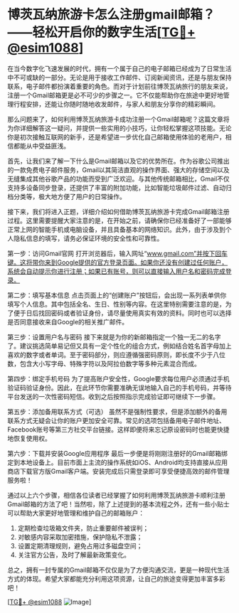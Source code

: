 # 博茨瓦纳旅游卡怎么注册gmail邮箱？——轻松开启你的数字生活[[TG💪+ @esim1088](https://t.me/s/esim1088)]

在当今数字化飞速发展的时代，拥有一个属于自己的电子邮箱已经成为了日常生活中不可或缺的一部分。无论是用于接收工作邮件、订阅新闻资讯，还是与朋友保持联系，电子邮件都扮演着重要的角色。而对于计划前往博茨瓦纳旅行的朋友来说，注册一个Gmail邮箱更是必不可少的步骤之一。它不仅能帮助你在旅途中更好地管理行程安排，还能让你随时随地收发邮件，与家人和朋友分享你的精彩瞬间。

那么问题来了，如何利用博茨瓦纳旅游卡成功注册一个Gmail邮箱呢？这篇文章将为你详细解答这一疑问，并提供一些实用的小技巧，让你轻松掌握这项技能。无论你是初次接触互联网的新手，还是希望进一步优化自己邮箱使用体验的老用户，相信都能从中受益匪浅。

首先，让我们来了解一下什么是Gmail邮箱以及它的优势所在。作为谷歌公司推出的一款免费电子邮件服务，Gmail以其简洁直观的操作界面、强大的存储空间以及无缝集成其他谷歌产品的功能而受到广泛欢迎。与其他传统邮箱相比，Gmail不仅支持多设备同步登录，还提供了丰富的附加功能，比如智能垃圾邮件过滤、自动归档分类等，极大地方便了用户的日常操作。

接下来，我们将进入正题，详细介绍如何借助博茨瓦纳旅游卡完成Gmail邮箱注册过程。这里需要提醒大家注意的是，在开始之前，请确保你已经准备好了一部能够正常上网的智能手机或电脑设备，并且具备基本的网络知识。此外，由于涉及到个人隐私信息的填写，请务必保证环境的安全性和可靠性。

第一步：访问Gmail官网
打开浏览器后，输入网址“www.gmail.com”并按下回车键。这将带你来到Google提供的官方登录页面。如果你还没有创建过任何账户，系统会自动提示你进行注册；如果已有账号，则可以直接输入用户名和密码完成登录。

第二步：填写基本信息
点击页面上的“创建账户”按钮后，会出现一系列表单供你填写个人信息。其中包括全名、生日、性别等内容。在这里特别需要注意的是，为了便于日后找回密码或者验证身份，请尽量使用真实有效的资料。同时也可以选择是否同意接收来自Google的相关推广邮件。

第三步：设置用户名与密码
接下来就是为你的新邮箱指定一个独一无二的名字了。建议挑选简单易记但又具有一定个性化的组合方式，例如结合姓名首字母加上喜欢的数字或者单词。至于密码部分，则应遵循强密码原则，即长度不少于八位数，包含大小写字母、特殊字符以及阿拉伯数字等多种元素混合而成。

第四步：绑定手机号码
为了提高账户安全性，Google要求每位用户必须通过手机验证码验证身份。因此，在此环节你需要准确无误地输入自己的手机号码，并等待平台发送的一次性密码短信。收到之后按照指示完成验证即可继续下一步骤。

第五步：添加备用联系方式（可选）
虽然不是强制性要求，但是添加额外的备用联系方式无疑会让你的账户更加安全可靠。常见的选项包括备用电子邮件地址、Facebook账号等第三方社交平台链接。这样即便将来忘记原设密码时也能更快捷地恢复使用权。

第六步：下载并安装Google应用程序
最后一步便是将刚刚注册好的Gmail邮箱绑定到本地设备上。目前市面上主流的操作系统如iOS、Android均支持直接从应用商店下载官方版Gmail客户端。安装完成后只需登录即可享受便捷高效的邮件管理服务啦！

通过以上六个步骤，相信各位读者已经掌握了如何利用博茨瓦纳旅游卡顺利注册Gmail邮箱的方法了吧！当然啦，除了上述提到的基本流程之外，还有一些小贴士可以帮助大家更好地管理和维护自己的邮箱账户：

1. 定期检查垃圾箱文件夹，防止重要邮件被误判；
2. 对敏感内容采取加密措施，保护隐私不泄露；
3. 设置定期清理规则，避免占用过多磁盘空间；
4. 关注官方公告，及时了解最新政策变化。

总之，拥有一封专属的Gmail邮箱不仅仅是为了方便沟通交流，更是一种现代生活方式的体现。希望大家都能充分利用这项资源，让自己的旅途变得更加丰富多彩吧！

[[TG💪+ @esim1088](https://t.me/s/esim1088) ![Image](https://i.postimg.cc/4NQfJmqS/Snipaste-2025-05-13-00-14-12.png)]